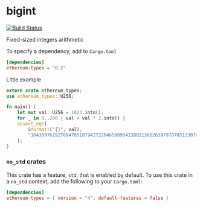# bigint

[![Build Status](https://travis-ci.org/paritytech/primitives.svg?branch=master)](https://travis-ci.org/paritytech/primitives)

Fixed-sized integers arithmetic

To specify a dependency, add to `Cargo.toml`

```toml
[dependencies]
ethereum-types = "0.2"
```

Little example

```rust
extern crate ethereum_types;
use ethereum_types::U256;

fn main() {
	let mut val: U256 = 1023.into();
	for _ in 0..200 { val = val * 2.into() }
	assert_eq!(
		&format!("{}", val),
		"1643897619276947051879427220465009342380213662639797070513307648"
	);
}
```

### `no_std` crates

This crate has a feature, `std`, that is enabled by default. To use this crate
in a `no_std` context, add the following to your `Cargo.toml`:

```toml
[dependencies]
ethereum-types = { version = "4", default-features = false }
```
